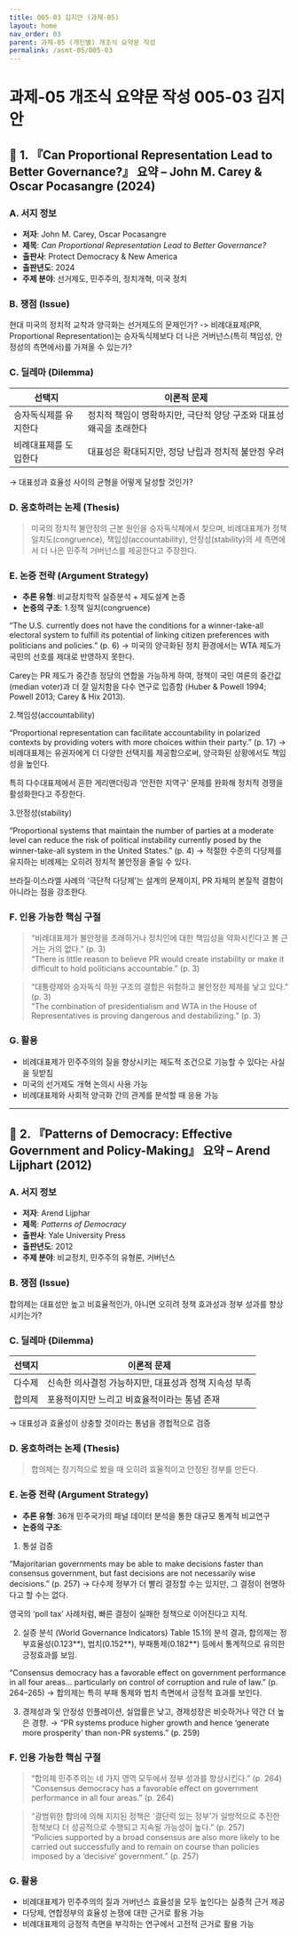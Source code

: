 ```yaml
---
title: 005-03 김지안 (과제-05)
layout: home
nav_order: 03
parent: 과제-05 (개인별) 개조식 요약문 작성
permalink: /asmt-05/005-03
---
```


# 과제-05 개조식 요약문 작성 005-03 김지안 

## 📘 1. 『Can Proportional Representation Lead to Better Governance?』 요약 – John M. Carey & Oscar Pocasangre (2024)

### A. 서지 정보  
- **저자**: John M. Carey, Oscar Pocasangre 
- **제목**: *Can Proportional Representation Lead to Better Governance?*  
- **출판사**:  Protect Democracy & New America 
- **출판년도**: 2024
- **주제 분야**: 선거제도, 민주주의, 정치개혁, 미국 정치


### B. 쟁점 (Issue)  
현대 미국의 정치적 교착과 양극화는 선거제도의 문제인가? 
-> 비례대표제(PR, Proportional Representation)는 승자독식제보다 더 나은 거버넌스(특히 책임성, 안정성의 측면에서)를 가져올 수 있는가? 

### C. 딜레마 (Dilemma)  

| 선택지 | 이론적 문제 |
|--------|-------------|
| 승자독식제를 유지한다 | 정치적 책임이 명확하지만, 극단적 양당 구조와 대표성 왜곡을 초래한다 |
| 비례대표제를 도입한다 | 대표성은 확대되지만, 정당 난립과 정치적 불안정 우려 |

→ 대표성과 효율성 사이의 균형을 어떻게 달성할 것인가? 


### D. 옹호하려는 논제 (Thesis)  
>  미국의 정치적 불안정의 근본 원인을 승자독식제에서 찾으며, 비례대표제가 정책 일치도(congruence), 책임성(accountability), 안정성(stability)의 세 측면에서 더 나은 민주적 거버넌스를 제공한다고 주장한다.


### E. 논증 전략 (Argument Strategy)  
- **추론 유형**: 비교정치학적 실증분석 + 제도설계 논증  
- **논증의 구조**:
1.정책 일치(congruence)

 “The U.S. currently does not have the conditions for a winner-take-all electoral system to fulfill its potential of linking citizen preferences with politicians and policies.” (p. 6)
 → 미국의 양극화된 정치 환경에서는 WTA 제도가 국민의 선호를 제대로 반영하지 못한다.

 Carey는 PR 제도가 중간층 정당의 연합을 가능하게 하여, 정책이 국민 여론의 중간값(median voter)과 더 잘 일치함을 다수 연구로 입증함 (Huber & Powell 1994; Powell 2013; Carey & Hix 2013).


2.책임성(accountability)

 “Proportional representation can facilitate accountability in polarized contexts by providing voters with more choices within their party.” (p. 17)
 → 비례대표제는 유권자에게 더 다양한 선택지를 제공함으로써, 양극화된 상황에서도 책임성을 높인다.

 특히 다수대표제에서 흔한 게리맨더링과 ‘안전한 지역구’ 문제를 완화해 정치적 경쟁을 활성화한다고 주장한다.

3.안정성(stability)

 “Proportional systems that maintain the number of parties at a moderate level can reduce the risk of political instability currently posed by the winner-take-all system in the United States.” (p. 4)
 → 적절한 수준의 다당제를 유지하는 비례제는 오히려 정치적 불안정을 줄일 수 있다.

 브라질·이스라엘 사례의 ‘극단적 다당제’는 설계의 문제이지, PR 자체의 본질적 결함이 아니라는 점을 강조한다.


### F. 인용 가능한 핵심 구절
> “비례대표제가 불안정을 초래하거나 정치인에 대한 책임성을 약화시킨다고 볼 근거는 거의 없다.” (p. 3)  
> “There is little reason to believe PR would create instability or make it difficult to hold politicians accountable.” (p. 3)

> “대통령제와 승자독식 하원 구조의 결합은 위험하고 불안정한 체제를 낳고 있다.” (p. 3)  
> “The combination of presidentialism and WTA in the House of Representatives is proving dangerous and destabilizing.” (p. 3)


### G. 활용
- 비례대표제가 민주주의의 질을 향상시키는 제도적 조건으로 기능할 수 있다는 사실을 뒷받침
- 미국의 선거제도 개혁 논의시 사용 가능 
- 비례대표제와 사회적 양극화 간의 관계를 분석할 때 응용 가능
---

## 📘 2. 『Patterns of Democracy: Effective Government and Policy-Making』 요약 – Arend Lijphart (2012)
### A. 서지 정보  
- **저자**: Arend Lijphar 
- **제목**: *Patterns of Democracy*  
- **출판사**:  Yale University Press
- **출판년도**: 2012
- **주제 분야**: 비교정치, 민주주의 유형론, 거버넌스


### B. 쟁점 (Issue)  
합의제는 대표성만 높고 비효율적인가, 아니면 오히려 정책 효과성과 정부 성과를 향상시키는가? 

### C. 딜레마 (Dilemma)  

| 선택지 | 이론적 문제 |
|--------|-------------|
| 다수제 | 신속한 의사결정 가능하지만, 대표성과 정책 지속성 부족 |
| 합의제 | 포용적이지만 느리고 비효율적이라는 통념 존재 |

→ 대표성과 효율성이 상충할 것이라는 통념을 경헙적으로 검증


### D. 옹호하려는 논제 (Thesis)  
>  합의제는 장기적으로 봤을 때 오히려 효율적이고 안정된 정부를 만든다.

### E. 논증 전략 (Argument Strategy)  
- **추론 유형**: 36개 민주국가의 패널 데이터 분석을 통한 대규모 통계적 비교연구 
- **논증의 구조**:
1. 통설 검증

 “Majoritarian governments may be able to make decisions faster than consensus government, but fast decisions are not necessarily wise decisions.” (p. 257)
 → 다수제 정부가 더 빨리 결정할 수는 있지만, 그 결정이 현명하다고 할 수는 없다.

 영국의 ‘poll tax’ 사례처럼, 빠른 결정이 실패한 정책으로 이어진다고 지적.

2. 실증 분석 (World Governance Indicators)
 Table 15.1의 분석 결과, 합의제는 정부효율성(0.123**), 법치(0.152**), 부패통제(0.182**) 등에서 통계적으로 유의한 긍정효과를 보임.

 “Consensus democracy has a favorable effect on government performance in all four areas... particularly on control of corruption and rule of law.” (p. 264–265)
 → 합의제는 특히 부패 통제와 법치 측면에서 긍정적 효과를 보인다.

3. 경제성과 및 안정성
 인플레이션, 실업률은 낮고, 경제성장은 비슷하거나 약간 더 높은 경향.
 → “PR systems produce higher growth and hence ‘generate more prosperity’ than non-PR systems.” (p. 259)

### F. 인용 가능한 핵심 구절
> “합의제 민주주의는 네 가지 영역 모두에서 정부 성과를 향상시킨다.” (p. 264)  
> “Consensus democracy has a favorable effect on government performance in all four areas.” (p. 264)

> “광범위한 합의에 의해 지지된 정책은 ‘결단력 있는 정부’가 일방적으로 추진한 정책보다 더 성공적으로 수행되고 지속될 가능성이 높다.” (p. 257)  
> “Policies supported by a broad consensus are also more likely to be carried out successfully and to remain on course than policies imposed by a ‘decisive’ government.” (p. 257)


### G. 활용
- 비례대표제가 민주주의의 질과 거버넌스 효율성을 모두 높인다는 실증적 근거 제공
- 다당제, 연합정부의 효율성 논쟁에 대한 근거로 활용 가능
- 비례대표제의 긍정적 측면을 부각하는 연구에서 고전적 근거로 활용 가능


